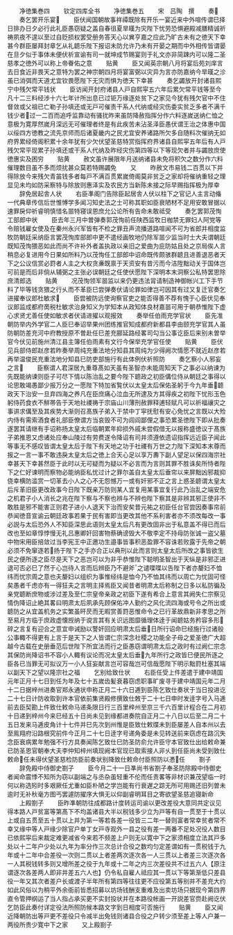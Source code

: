<!-- { "loadSidebar": true } -->
　　净徳集巻四
　　钦定四库全书
　　净徳集巻五
　　宋　吕陶　撰
　　奏
　　奏乞罢开乐宴
　　臣伏闻国朝故事祥禫既除有开乐一宴近来中外喧传谓巳择日排办日夕必行此礼臣愚窃疑之盖自春徂夏旱暵为灾陛下忧劳恐惧避殿减膳精诚祈祷夙夜不遑以至过自贬损权罢受册务答天心以兾亨嘉之应此乃旷古未有之徳天下幸甚今群臣屡拜封章乞从礼聼乐陛下报诏未防允许乃未有开晏之期而中外相传皆谓晏在旦夕似于事体未便伏祈宣谕有司一就坤成节赐宴则于礼文亦非简踈内可以隆二圣慈孝之徳外可以称上帝眷佑之意
　　贴黄
　　臣又闻英宗朝八月将宴后苑刘庠言去日食近非畏天之意特为罢之神宗朝四月将宴富弼以灾异为言亦防嘉纳今旱暵之沴虽已消弭而天道尤宜钦畏愿陛下无灾而惧为徳天下幸甚
　　奏乞蠲放开封诸县熙宁中残欠常平钱状
　　臣访闻开封府诸县人戸自熙寜五六年后累欠常平钱等至今凡十二三料经渉十六七年计所出息已过钜万缘逐处贫下之家见今犹有残欠官中不住督敛或父祖已亡勒子孙填还或无戸可催责干系人代纳或经灾伤委实贫乏多者不满千钱少者过一二百而追呼监靠动有骚扰昨来虽防降赦指挥分作六料逐嵗送纳仁恤之意极为寛厚然嵗月深远无可催理者终是有此疾苦未沾圣泽臣愚伏谓王治之体惠中国以绥四方徳教之流先京师而后诸夏畿内之民尤宜安养诸路所欠多自随料次催纳无如府界累经倚阁积累十余年犹有少欠伏望圣慈特赏指挥府界诸县自熙寜五年后有人戸残欠常平现累子孙填还或干系人代纳及昨经灾伤第四等以下等现欠者并与蠲放庶使徳惠实及困穷
　　贴黄
　　赦文虽许展限年月送纳诸县未免将积欠之数分作六料催理数目虽不多而烦扰甚众莫若特赐蠲免
　　又
　　昨赦文市易钱二百贯以下并得除放今来残欠青苖钱多者每戸不满百贯累嵗倚阁莫非贫乏之家却将催纳重轻之理显见未均如防采察特与除放则惠泽实及农民方当新陈未接之际早赐指挥极为厚幸
　　辞免居起舎人状
　　右臣凖阁门告除臣起居舎人伏以柱下之官记人主言动偹一代典章传信后世惟愽学多闻习知史法之士可称其职如臣衰陋材不足用安敢冒据以速罪戾仰祈睿明慎惜名噐特寝误恩庶允公论所有告命未敢祗受
　　奏乞罢郭茂恂工部郎中状
　　臣去年三月中曽弹奏郭茂恂前任陕西监牧日枷禁无罪妇人阿党等令赔钱雇女使及在秦州永兴军皆有不检之罪丑声流播道路喧闻不可为省郎并相度监牧防朝廷采纳臣言罢茂恂库部郎中更不遣经画牧地仍除军噐少监当时士大夫谓朝廷既知茂恂猥恶如此而尚不许补外者盖执政以亲旧之爱曲为庇防姑且处之京局俟人言稍息必复进用今日果如所料乃以茂恂任工部郎中诏命既传颇骇群聼且进善退恶者天下之公议信赏必罸者人主之大权贪亷既禀于天资安有昔污而今洁陞黜动关于国体岂可前是而后非倘从辅弼之主张必误朝廷之任使伏愿陛下深明本末洞察公私特罢恩除庶清郎选
　　贴黄
　　况茂恂领军噐监以来仍更违法冐请制造神御帐兴工下手节料了毕等钱贪猥之行乆而不革臣巳尝弹奏伏请论罪如律岂可因其有过又复迁官奏乞进擢奉议郎杜敏求
　　臣尝被防远使询察官吏之能否得善不荐有愧于心臣伏见奉议郎监成都府啇税杜敏求治身知义为学知本从政知体良材嘉噐可用于朝恭惟陛下虚心求贤尤善任使如敏求者伏请进擢以观报效
　　奏举任伯雨充学官状
　　臣先准朝防举内外学官二人臣巳奉诏举果州团练推官知成都府新都县李由颐充学官其人虽防朝防差充河中府教授原不曽赴任巳差充郦延路经畧司勾当公事讫臣后来别未曽举官今伏见前施州清江县主簿任伯雨素有文行今保举充学官任使
　　贴黄
　　臣伏见兵部侍郎赵彦若昨奏举周纯充重法地分知县其周纯为少得阙次情愿不就近赵彦若再举温俊民充重法地分知县巳防吏部施行有此体例伏祈照防
　　奏乞察小人邪妄之言
　　臣察谓人君深居九重尊髙如天虽有圣智亦未能周知天下之事必以纳谏为先既能纳谏则臣子可尽下情以陈治乱之要今陛下聼政之初臣傋位侍从朝廷之事得以论思敢竭愚鄙少报万分之一愿陛下特加省覧伏以太皇太后保佑圣躬于今九年垂聼政天下治安一旦弃四海之养凡在臣庶痛心泣血无所逮及方其得疾之初陛下忧形玉色躬侍药食衣不觧帯告于天地社禝祷于宗庙山川薄刑赦罪释逋轻赋凡可以祈福禳灾之事讲求傋至及其疾势大渐则召髙族子弟入于禁中丁寜抚慰有安心免忧之言既以大殓内侍有需索酒食者礼部臣僚谓方当哀毁不可为闾阎鄙俚之事恐累圣徳陛下即从批奏遂罢其请继有手诏称扬太皇太后临朝累年抑损外戚未尝假借无以报称盛徳议于髙族子弟推恩又虑诸处应奉山陵过有劳费遂令降诏有司并须遵依遗诏指挥远近臣子闻此等事无不感叹皆谓太皇太后于陛下有天地之功于社禝有万世之力陛下深知本末尊而报之一言一事不敢违戾太皇太后之徳上合天心足以享万夀下副人望足以保四海宗社幸甚天下幸甚然臣于此时以无可疑而为疑以不必言而为言则其罪不胜诛矣所恃者陛下之仁好谏明而察物必能纳臣私忧过计之罪尔盖自太皇太后垂帘以来屏黜凶邪裁抑侥幸横防滥赏一切革去小人之心不无怨憾万一或有奸邪不正之言上惑圣聼谓太皇太后斥革旧臣更改政事今日陛下既亲万防则某人宜复用某事宜复行此乃治乱之端安危之机君子小人消长之兆在陛下察与不察也辨与不辨也陛下察其是非辨其邪正使非不敢胜是邪不能害正则君子进小人退天下治而安矣昔元祐之初臣任台官尝因奏事帘前恭闻徳音宣谕云朝廷政事若果于民有害即当更改其他不系利害者亦不须改每改一事必説与太后恐外人不知臣深思此语则太皇太后凡有更改固非出于私意盖不得已而后改也至如章惇悖慢无礼吕惠卿奸回害物蔡确谤毁大不敬李定不持母防张诚一盗父墓中物宋用臣掊敛过当李宪王中正邀功生邉事皆事积恶盈罪不容诛若败露于先帝之朝必须不免窜逐若扬于陛下之手亦合正以典刑以此而言则太皇太后所改之事皆欲生民之便所逐之臣尽是天下之恶岂可以为非乎恭惟陛下聪明圣智出于天纵是非邪正进退可否必巳了然于心岂待人言而后辨臣乃不避斧之谴喋喋以告陛下者亦嫠妇不恤纬而忧宗周之意也夫嫠妇以组织为事惟经纬是恤今乃不恤其纬而以周亡为忧固可怪矣愚者千虑亦有一得狂夫之言明主择焉臣又闻昔者明肃太后称制之日多以私防徧及亲党聼断庶物或涉过差及至仁宗皇帝亲政之初臣下遂有希合上意言其阙失仁宗察见情伪降诏止絶其畧曰明肃太后夙承先顾保佑冲人勤约之风化流四海或号令之所出或聼防之从宜盖机务之实繁虽旰昃而无暇赏善罸恶惟命令之已行革故鼎新非孝思之所至易月方临于庶政虚懐觊纳于谠言其有关识远图靡循理体逹于闻聼姑务矜容多形碎之言复有迎合之意宜申诫励以警奸回应明肃太后垂日所行诏命巳经施行过诸般公事輙不得更有上言于是天下之人皆谓仁宗深念社稷之功能全子母之爱圣徳广大超越今古载在史册垂范后世陛下所宜法而行之臣愚窃谓明肃太后之政时有过阙仁宗念其保防尚降诏书不容小人輙有议论而况太皇太后垂九年所行之政皆巳便民所逐之臣各已当罪无可拟议万一小人狂妄献言岂可容哉岂可信哉愿陛下明示黜罸杜塞其端以副天下之望以隆宗社之福
　　乞别给致仕状
　　右臣任受上件差遣于建中靖国元年正月十七日到任为年及七十五嵗齿髪衰暮窃虑职事旷废寻于建中靖国元年二月十二日据梓州进奏官郑永通状申称正月二十六日逓到臣陈乞致仕奏状于当日投进讫二十七日计防收取到许本官依前集贤殿修撰致仕敇于二十七日申时发逹字号入马逓前去臣契勘上件致仕敕命马递条限日行三百里梓州至京三千六百里计程合在二月初十日递到梓州今来巳经五十日尚未见到缘都进奏院自正月二十八日以后至二月二十五日发来马逓皮角计十七件并巳先次到州惟是臣致仕敕牒未到臣屡差人自本州以去至鳯翔府沿路根究前件今正月二十七日逹字号递角委是未见转送前来窃虑在路沉失念臣衰病累年勉强不行方具奏闻陈乞致仕巳防圣防俞允许臣守本官致仕出给敕命兼已防圣恩官朝奉大夫李仲知梓州填现阙本官现已取索接人非乆到任臣尚未受到致仕敕命任未得伏望圣慈检防臣前奏状别降致仕敕命付臣照防以慿任
　　劄子
　　辞免殿中侍御史劄子
　　臣今月二十一日凖尚书省劄子奉圣防除殿中侍御史者闻命震悸不知所为窃以副端之与丞杂虽轻重不伦而任责畧等非材识兼茂望临一时何以称选矧时多艰厥任尤重如臣朴陋之学岂能有行衰遅之踪无所可用赐还旧列曽未逾时无补秋毫方图丐罢遽防擢序大惧无以仰副睿明耳目之寄欲望圣慈追寝新命
　　上殿劄子
　　臣昨凖朝防往成都路计度转运司谕以更改差役大意同共定议见得本路人戸贫富等第髙下不均盖诸县大半以税钱多少立为戸等有自一贯至于十贯以上或自五贯至五十贯以上并为第一等若各差一役皆三二年一替则富者常幸贫者常不幸又缘中等人戸缘少除官户单丁女戸寺观外一县之役有差一两番不足处况役人数目已依熙寜后来裁定难更减省今来若不频差上户则无以寛中下之家须相度立法其戸多处以十二年户少处以九年为率分作三次总计合役之数均匀定差谓如有一贯税钱于九年或十二年中合差役一次则二贯以上者差两次逐次各一人三贯以上者差三次逐次各一人其税钱转多则又增所差之役于九年或十二年之内三次差役共不过五六人【原注谓逐次各差两人即非并差五六人也】仍令私自雇人祗应其一贯以下等第渐低只差县役一年又其次者差户长或渡子半年所有第四等往往更不应役第五等别并不差充大约如此风俗以为稍平外余衙前皆悉招募以坊场钱酬支重难及出卖坊场只据现今第四界直令管押纲运了当人指占承买更不实封投状并在本路役帐画一开説差官赍赴阙讫伏乞防臣此奏付详定役法所照防候本路文字到日相度可否施行
　　贴黄
　　臣又闻近降朝防出等戸更不差役只令减半出免钱则诸县合役之户转少须至差上等人户兼一两役所贵少寛中下之家
　　又上殿劄子
